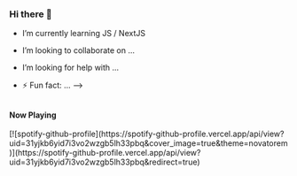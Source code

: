 ### Hi there 👋

- I’m currently learning JS / NextJS
- I’m looking to collaborate on ...
- I’m looking for help with ...

- ⚡ Fun fact: ...
-->


<br>
<b>Now Playing</b><br><br>
[![spotify-github-profile](https://spotify-github-profile.vercel.app/api/view?uid=31yjkb6yid7i3vo2wzgb5lh33pbq&cover_image=true&theme=novatorem)](https://spotify-github-profile.vercel.app/api/view?uid=31yjkb6yid7i3vo2wzgb5lh33pbq&redirect=true)
